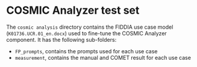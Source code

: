# COSMIC Analyzer test set
The `cosmic analysis` directory contains the FIDDIA use case model (`K01736.UCR.01_en.docx`) used to fine-tune the COSMIC Analyzer component. 
It has the following sub-folders:
- `FP_prompts`, contains the prompts used for each use case
- `measurement`, contains the manual and COMET result for each use case